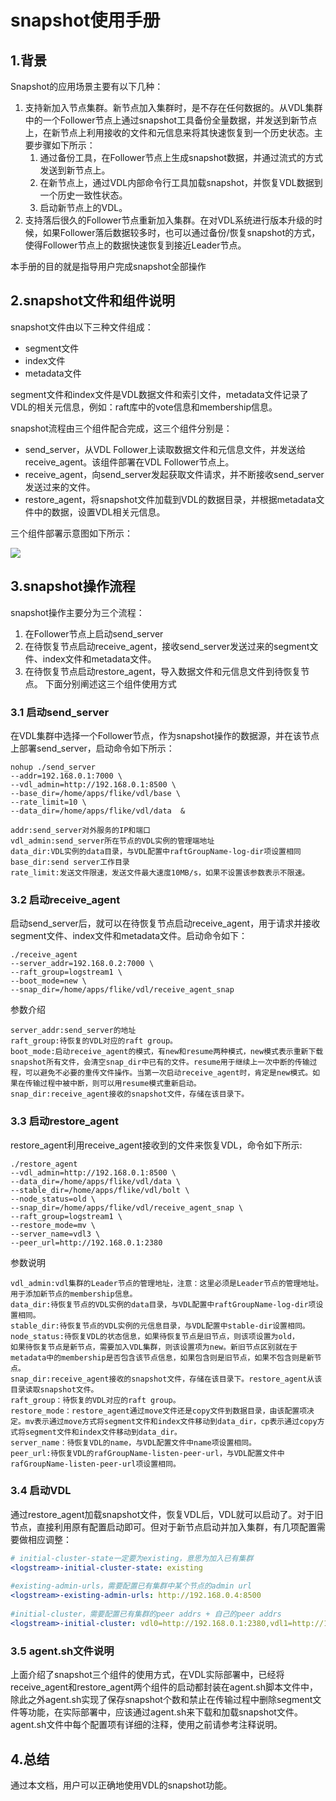 # snapshot使用手册

## 1.背景

Snapshot的应用场景主要有以下几种：

1. 支持新加入节点集群。新节点加入集群时，是不存在任何数据的。从VDL集群中的一个Follower节点上通过snapshot工具备份全量数据，并发送到新节点上，在新节点上利用接收的文件和元信息来将其快速恢复到一个历史状态。主要步骤如下所示：
   1. 通过备份工具，在Follower节点上生成snapshot数据，并通过流式的方式发送到新节点上。
   2. 在新节点上，通过VDL内部命令行工具加载snapshot，并恢复VDL数据到一个历史一致性状态。
   3. 启动新节点上的VDL。
2. 支持落后很久的Follower节点重新加入集群。在对VDL系统进行版本升级的时候，如果Follower落后数据较多时，也可以通过备份/恢复snapshot的方式，使得Follower节点上的数据快速恢复到接近Leader节点。

本手册的目的就是指导用户完成snapshot全部操作

## 2.snapshot文件和组件说明

snapshot文件由以下三种文件组成：

- segment文件
- index文件
- metadata文件

segment文件和index文件是VDL数据文件和索引文件，metadata文件记录了VDL的相关元信息，例如：raft库中的vote信息和membership信息。

snapshot流程由三个组件配合完成，这三个组件分别是：

- send_server，从VDL Follower上读取数据文件和元信息文件，并发送给receive_agent。该组件部署在VDL Follower节点上。
- receive_agent，向send_server发起获取文件请求，并不断接收send_server发送过来的文件。
- restore_agent，将snapshot文件加载到VDL的数据目录，并根据metadata文件中的数据，设置VDL相关元信息。

三个组件部署示意图如下所示：

![](http://ww1.sinaimg.cn/large/6e5705a5gy1fwa1f8qv5vj20iu0gydgr.jpg)

## 3.snapshot操作流程

snapshot操作主要分为三个流程：

1. 在Follower节点上启动send_server
2. 在待恢复节点启动receive_agent，接收send_server发送过来的segment文件、index文件和metadata文件。
3. 在待恢复节点启动restore_agent，导入数据文件和元信息文件到待恢复节点。
   下面分别阐述这三个组件使用方式

### 3.1 启动send_server

在VDL集群中选择一个Follower节点，作为snapshot操作的数据源，并在该节点上部署send_server，启动命令如下所示：

```shell
nohup ./send_server 
--addr=192.168.0.1:7000 \
--vdl_admin=http://192.168.0.1:8500 \
--base_dir=/home/apps/flike/vdl/base \
--rate_limit=10 \
--data_dir=/home/apps/flike/vdl/data  &
```

 

```shell
addr:send_server对外服务的IP和端口
vdl_admin:send_server所在节点的VDL实例的管理端地址
data_dir:VDL实例的data目录，与VDL配置中raftGroupName-log-dir项设置相同
base_dir:send server工作目录
rate_limit:发送文件限速，发送文件最大速度10MB/s，如果不设置该参数表示不限速。
```

 

### 3.2 启动receive_agent

启动send_server后，就可以在待恢复节点启动receive_agent，用于请求并接收segment文件、index文件和metadata文件。启动命令如下：

```shell
./receive_agent 
--server_addr=192.168.0.2:7000 \
--raft_group=logstream1 \
--boot_mode=new \
--snap_dir=/home/apps/flike/vdl/receive_agent_snap
```

 

参数介绍

```shell
server_addr:send_server的地址
raft_group:待恢复的VDL对应的raft group。
boot_mode:启动receive_agent的模式，有new和resume两种模式，new模式表示重新下载snapshot所有文件，会清空snap_dir中已有的文件。resume用于继续上一次中断的传输过程，可以避免不必要的重传文件操作。当第一次启动receive_agent时，肯定是new模式。如果在传输过程中被中断，则可以用resume模式重新启动。
snap_dir:receive_agent接收的snapshot文件，存储在该目录下。
```

###  3.3 启动restore_agent

restore_agent利用receive_agent接收到的文件来恢复VDL，命令如下所示:

```shell
./restore_agent
--vdl_admin=http://192.168.0.1:8500 \
--data_dir=/home/apps/flike/vdl/data \
--stable_dir=/home/apps/flike/vdl/bolt \
--node_status=old \
--snap_dir=/home/apps/flike/vdl/receive_agent_snap \
--raft_group=logstream1 \
--restore_mode=mv \
--server_name=vdl3 \
--peer_url=http://192.168.0.1:2380
```

 

参数说明

```
vdl_admin:vdl集群的Leader节点的管理地址，注意：这里必须是Leader节点的管理地址。用于添加新节点的membership信息。
data_dir:待恢复节点的VDL实例的data目录，与VDL配置中raftGroupName-log-dir项设置相同。
stable_dir:待恢复节点的VDL实例的元信息目录，与VDL配置中stable-dir设置相同。
node_status:待恢复VDL的状态信息，如果待恢复节点是旧节点，则该项设置为old，
如果待恢复节点是新节点，需要加入VDL集群，则该设置项为new。新旧节点区别就在于metadata中的membership是否包含该节点信息，如果包含则是旧节点，如果不包含则是新节点。
snap_dir:receive_agent接收的snapshot文件，存储在该目录下。restore_agent从该目录读取snapshot文件。
raft_group：待恢复的VDL对应的raft group。
restore_mode：restore_agent通过move文件还是copy文件到数据目录，由该配置项决定。mv表示通过move方式将segment文件和index文件移动到data_dir，cp表示通过copy方式将segment文件和index文件移动到data_dir。
server_name：待恢复VDL的name，与VDL配置文件中name项设置相同。
peer_url:待恢复VDL的rafGroupName-listen-peer-url，与VDL配置文件中rafGroupName-listen-peer-url项设置相同。
```

 

### 3.4 启动VDL

通过restore_agent加载snapshot文件，恢复VDL后，VDL就可以启动了。对于旧节点，直接利用原有配置启动即可。但对于新节点启动并加入集群，有几项配置需要做相应调整：

```yaml
# initial-cluster-state一定要为existing，意思为加入已有集群
<logstream>-initial-cluster-state: existing
  
#existing-admin-urls，需要配置已有集群中某个节点的admin url
<logstream>-existing-admin-urls: http://192.168.0.4:8500
  
#initial-cluster，需要配置已有集群的peer addrs + 自己的peer addrs
<logstream>-initial-cluster: vdl0=http://192.168.0.1:2380,vdl1=http://192.168.0.2:2380,vdl2=http://192.168.0.3:2380
```

 

### 3.5 agent.sh文件说明

上面介绍了snapshot三个组件的使用方式，在VDL实际部署中，已经将receive_agent和restore_agent两个组件的启动都封装在agent.sh脚本文件中，除此之外agent.sh实现了保存snapshot个数和禁止在传输过程中删除segment文件等功能，在实际部署中，应该通过agent.sh来下载和加载snapshot文件。agent.sh文件中每个配置项有详细的注释，使用之前请参考注释说明。

## 4.总结

通过本文档，用户可以正确地使用VDL的snapshot功能。